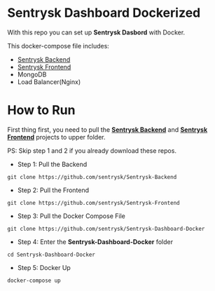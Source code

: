 # Sentrysk Dashboard Dockerized
With this repo you can set up **Sentrysk Dasbord** with Docker.

This docker-compose file includes:
- [Sentrysk Backend](https://github.com/sentrysk/Sentrysk-Backend)
- [Sentrysk Frontend](https://github.com/sentrysk/Sentrysk-Frontend)
- MongoDB
- Load Balancer(Nginx)

# How to Run
First thing first, you need to pull the **[Sentrysk Backend](https://github.com/sentrysk/Sentrysk-Backend)** and **[Sentrysk Frontend](https://github.com/sentrysk/Sentrysk-Frontend)** projects to upper folder.

PS: Skip step 1 and 2 if you already download these repos.

- Step 1: Pull the Backend
```
git clone https://github.com/sentrysk/Sentrysk-Backend
```

- Step 2: Pull the Frontend
```
git clone https://github.com/sentrysk/Sentrysk-Frontend
```

- Step 3: Pull the Docker Compose File
```
git clone https://github.com/sentrysk/Sentrysk-Dashboard-Docker
```

- Step 4: Enter the **Sentrysk-Dashboard-Docker** folder
```
cd Sentrysk-Dashboard-Docker
```

- Step 5: Docker Up
```
docker-compose up
```
